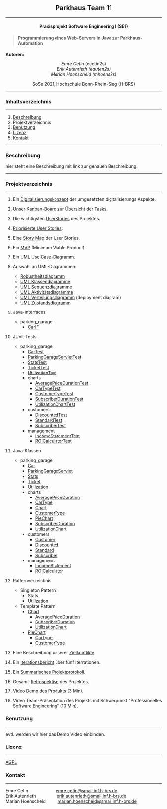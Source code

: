 ## <center>Parkhaus Team 11
___
#### <center>Praxisprojekt Software Engineering I (SE1)</center>


> #### Programmierung eines Web-Servers in Java zur Parkhaus-Automation

**Autoren:** <center>*Emre Cetin* (ecetin2s) <br>
*Erik Autenrieth (eauten2s)*  <br>
*Marian Hoenscheid (mhoens2s)*</center>   
<center>SoSe 2021, Hochschule Bonn-Rhein-Sieg (H-BRS)</center>

___
### Inhaltsverzeichnis
___
1. [Beschreibung](#beschreibung )
2. [Projektverzeichnis](#projektverzeichnis)
3. [Benutzung](#benutzung)
4. [Lizenz](#lizenz)
5. [Kontakt](#kontakt)
___

### Beschreibung 
hier steht eine Beschreibung mit link zur genauen Beschreibung.

___



### Projektverzeichnis
___
1. Ein [Digitalisierungskonzept](https://vm-2d21.inf.h-brs.de/mk_se1_ss21_Team_11/mk_se1_ss21_Team_11/-/wikis/Digitalisierungskonzept) der umgesetzten digitalisierungs Aspekte.
2. Unser  [Kanban-Board](https://vm-2d21.inf.h-brs.de/mk_se1_ss21_Team_11/mk_se1_ss21_Team_11/-/boards) zur Übersicht der Tasks.
3. Die wichtigsten [UserStories](https://vm-2d21.inf.h-brs.de/mk_se1_ss21_Team_11/mk_se1_ss21_Team_11/-/wikis/UserStories) des Projektes.

4. [Priorisierte User Stories](https://vm-2d21.inf.h-brs.de/mk_se1_ss21_Team_11/mk_se1_ss21_Team_11/-/wikis/Priorisierte-User-Stories).
5. Eine [Story Map](https://vm-2d21.inf.h-brs.de/mk_se1_ss21_Team_11/mk_se1_ss21_Team_11/-/wikis/Story-Map) der  User Stories.
6. Ein [MVP](https://vm-2d21.inf.h-brs.de/mk_se1_ss21_Team_11/mk_se1_ss21_Team_11/-/wikis/MVP) (Minimum Viable Product).
7. Ein [UML Use Case-Diagramm](https://vm-2d21.inf.h-brs.de/mk_se1_ss21_Team_11/mk_se1_ss21_Team_11/-/wikis/UML-Use-Case-Diagramm).
8. Auswahl an UML-Diagrammen:
    - [Robustheitsdiagramm](https://vm-2d21.inf.h-brs.de/mk_se1_ss21_Team_11/mk_se1_ss21_Team_11/-/wikis/Robustheitsdiagramm)
    - [UML Klassendiagramme](https://vm-2d21.inf.h-brs.de/mk_se1_ss21_Team_11/mk_se1_ss21_Team_11/-/wikis/UML-Klassendiagramme)
    - [UML Sequenzdiagramme](https://vm-2d21.inf.h-brs.de/mk_se1_ss21_Team_11/mk_se1_ss21_Team_11/-/wikis/UML-Sequenzdiagramme)
    - [UML Aktivitätsdiagramme](https://vm-2d21.inf.h-brs.de/mk_se1_ss21_Team_11/mk_se1_ss21_Team_11/-/wikis/UML-Aktivit%C3%A4tsdiagramme)
    - [UML Verteilungsdiagramm](https://vm-2d21.inf.h-brs.de/mk_se1_ss21_Team_11/mk_se1_ss21_Team_11/-/wikis/UML-Verteilungsdiagramm) (deployment diagram)
    - [UML Zustandsdiagramm](https://vm-2d21.inf.h-brs.de/mk_se1_ss21_Team_11/mk_se1_ss21_Team_11/-/wikis/UML-Zustandsdiagramm)

9. Java-Interfaces
   - parking_garage
        - [CarIF](src/main/java/com/team11/parking_garage/CarIF.java)
10. JUnit-Tests 
    - parking_garage
        - [CarTest](src/test/java/com/team11/parking_garage/CarTest.java)
        - [ParkingGarageServletTest](src/test/java/com/team11/parking_garage/ParkingGarageServletTest.java)
        - [StatsTest](src/test/java/com/team11/parking_garage/StatsTest.java)
        - [TicketTest](src/test/java/com/team11/parking_garage/TicketTest.java)
        - [UtilizationTest](src/test/java/com/team11/parking_garage/UtilizationTest.java)
        - charts
            - [AveragePriceDurationTest](src/test/java/com/team11/parking_garage/charts/AveragePriceDurationTest.java)
            - [CarTypeTest](src/test/java/com/team11/parking_garage/charts/CarTypeTest.java)
            - [CustomerTypeTest](src/test/java/com/team11/parking_garage/charts/CustomerTypeTest.java)
            - [SubscriberDurationTest](src/test/java/com/team11/parking_garage/charts/SubscriberDurationTest.java)
            - [UtilizationChartTest](src/test/java/com/team11/parking_garage/charts/UtilizationChartTest.java)
        - customers
            - [DiscountedTest](src/test/java/com/team11/parking_garage/customers/DiscountedTest.java)
            - [StandardTest](src/test/java/com/team11/parking_garage/customers/StandardTest.java)
            - [SubscriberTest](src/test/java/com/team11/parking_garage/customers/SubscriberTest.java)
        - management
            - [IncomeStatementTest](src/test/java/com/team11/parking_garage/management/IncomeStatementTest.java)
            - [ROICalculatorTest](src/test/java/com/team11/parking_garage/management/ROICalculatorTest.java)
11. Java-Klassen
    - parking_garage
        - [Car](src/main/java/com/team11/parking_garage/Car.java)
        - [ParkingGarageServlet](src/main/java/com/team11/parking_garage/ParkingGarageServlet.java)
        - [Stats](src/main/java/com/team11/parking_garage/Stats.java)
        - [Ticket](src/main/java/com/team11/parking_garage/Ticket.java)
        - [Utilization](src/main/java/com/team11/parking_garage/Utilization.java)
        - charts
            - [AveragePriceDuration](src/main/java/com/team11/parking_garage/charts/AveragePriceDuration.java)
            - [CarType](src/main/java/com/team11/parking_garage/charts/CarType.java)
            - [Chart](src/main/java/com/team11/parking_garage/charts/Chart.java)
            - [CustomerType](src/main/java/com/team11/parking_garage/charts/CustomerType.java)
            - [PieChart](src/main/java/com/team11/parking_garage/charts/PieChart.java)
            - [SubscriberDuration](src/main/java/com/team11/parking_garage/charts/SubscriberDuration.java)
            - [UtilizationChart](src/main/java/com/team11/parking_garage/charts/UtilizationChart.java)
        - customers
            - [Customer](src/main/java/com/team11/parking_garage/customers/Customer.java)
            - [Discounted](src/main/java/com/team11/parking_garage/customers/Discounted.java)
            - [Standard](src/main/java/com/team11/parking_garage/customers/Standard.java)
            - [Subscriber](src/main/java/com/team11/parking_garage/customers/Subscriber.java)
        - management
            - [IncomeStatement](src/main/java/com/team11/parking_garage/management/IncomeStatement.java)
            - [ROICalculator](src/main/java/com/team11/parking_garage/management/ROICalculator.java)
12. Patternverzeichnis
    - Singleton Pattern:
        - Stats
        - Utilization
    - Template Pattern:
        - [Chart](src/main/java/com/team11/parking_garage/charts/Chart.java)
            - [AveragePriceDuration](src/main/java/com/team11/parking_garage/charts/AveragePriceDuration.java)
            - [SubscriberDuration](src/main/java/com/team11/parking_garage/charts/SubscriberDuration.java)
            - [UtilizationChart](src/main/java/com/team11/parking_garage/charts/UtilizationChart.java)
        - [PieChart](src/main/java/com/team11/parking_garage/charts/PieChart.java)
            - [CarType](src/main/java/com/team11/parking_garage/charts/CarType.java)
            - [CustomerType](src/main/java/com/team11/parking_garage/charts/CustomerType.java)
13. Eine Beschreibung unserer [Zielkonflikte](https://vm-2d21.inf.h-brs.de/mk_se1_ss21_Team_11/mk_se1_ss21_Team_11/-/wikis/Zielkonflikte).
14. Ein [Iterationsbericht](https://vm-2d21.inf.h-brs.de/mk_se1_ss21_Team_11/mk_se1_ss21_Team_11/-/wikis/Iterationsbericht) über fünf Iterrationen.
15. Ein [Summarisches Projektprotokoll](https://vm-2d21.inf.h-brs.de/mk_se1_ss21_Team_11/mk_se1_ss21_Team_11/-/wikis/Summarisches-Projektprotokoll).
16. Gesamt-[Retrospektive](https://vm-2d21.inf.h-brs.de/mk_se1_ss21_Team_11/mk_se1_ss21_Team_11/-/wikis/Retrospektive) des Projektes.
17. Video Demo des Produkts (3 Min).
18. Video Team-Präsentation des Projekts mit Schwerpunkt "Professionelles Software Engineering" (10 Min).

### Benutzung
___
evtl. werden wir hier das Demo Video einbinden.


### Lizenz
___
[AGPL](LIZENZ)


### Kontakt
___
Emre Cetin&emsp; &emsp; &emsp;&nbsp;&emsp;&emsp;&nbsp;   [emre.cetin@smail.inf.h-brs.de](erik.autenrieth@smail.inf.h-brs.de)<br>
Erik Autenrieth&emsp; &emsp;&emsp;&emsp;&nbsp;     [erik.autenrieth@smail.inf.h-brs.de](erik.autenrieth@smail.inf.h-brs.de) <br>
Marian Hoenscheid&nbsp; &emsp;&emsp;           [marian.hoenscheid@smail.inf.h-brs.de](erik.autenrieth@smail.inf.h-brs.de)


